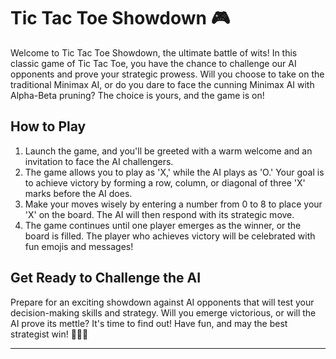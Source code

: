 
# Tic Tac Toe Showdown 🎮

Welcome to Tic Tac Toe Showdown, the ultimate battle of wits! In this classic game of Tic Tac Toe, you have the chance to challenge our AI opponents and prove your strategic prowess. Will you choose to take on the traditional Minimax AI, or do you dare to face the cunning Minimax AI with Alpha-Beta pruning? The choice is yours, and the game is on!

## How to Play
1. Launch the game, and you'll be greeted with a warm welcome and an invitation to face the AI challengers.
2. The game allows you to play as 'X,' while the AI plays as 'O.' Your goal is to achieve victory by forming a row, column, or diagonal of three 'X' marks before the AI does.
3. Make your moves wisely by entering a number from 0 to 8 to place your 'X' on the board. The AI will then respond with its strategic move.
4. The game continues until one player emerges as the winner, or the board is filled. The player who achieves victory will be celebrated with fun emojis and messages!

## Get Ready to Challenge the AI
Prepare for an exciting showdown against AI opponents that will test your decision-making skills and strategy. Will you emerge victorious, or will the AI prove its mettle? It's time to find out! Have fun, and may the best strategist win! 🚀🤖💥

---
